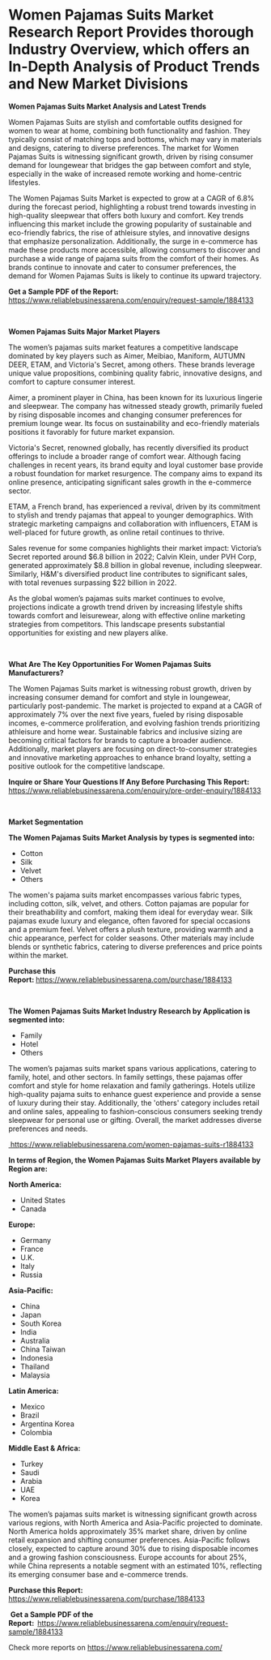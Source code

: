 <p><h1>Women Pajamas Suits Market Research Report Provides thorough Industry Overview, which offers an In-Depth Analysis of Product Trends and New Market Divisions</h1></p><p><strong>Women Pajamas Suits Market Analysis and Latest Trends</strong></p>
<p><p>Women Pajamas Suits are stylish and comfortable outfits designed for women to wear at home, combining both functionality and fashion. They typically consist of matching tops and bottoms, which may vary in materials and designs, catering to diverse preferences. The market for Women Pajamas Suits is witnessing significant growth, driven by rising consumer demand for loungewear that bridges the gap between comfort and style, especially in the wake of increased remote working and home-centric lifestyles. </p><p>The Women Pajamas Suits Market is expected to grow at a CAGR of 6.8% during the forecast period, highlighting a robust trend towards investing in high-quality sleepwear that offers both luxury and comfort. Key trends influencing this market include the growing popularity of sustainable and eco-friendly fabrics, the rise of athleisure styles, and innovative designs that emphasize personalization. Additionally, the surge in e-commerce has made these products more accessible, allowing consumers to discover and purchase a wide range of pajama suits from the comfort of their homes. As brands continue to innovate and cater to consumer preferences, the demand for Women Pajamas Suits is likely to continue its upward trajectory.</p></p>
<p><strong>Get a Sample PDF of the Report:&nbsp;</strong> <a href="https://www.reliablebusinessarena.com/enquiry/request-sample/1884133?utm_campaign=3534&utm_medium=2&utm_source=Github&utm_content=ia&utm_term=06042025&utm_id=women-pajamas-suits">https://www.reliablebusinessarena.com/enquiry/request-sample/1884133</a></p>
<p>&nbsp;</p>
<p><strong>Women Pajamas Suits Major Market Players</strong></p>
<p><p>The women’s pajamas suits market features a competitive landscape dominated by key players such as Aimer, Meibiao, Maniform, AUTUMN DEER, ETAM, and Victoria's Secret, among others. These brands leverage unique value propositions, combining quality fabric, innovative designs, and comfort to capture consumer interest.</p><p>Aimer, a prominent player in China, has been known for its luxurious lingerie and sleepwear. The company has witnessed steady growth, primarily fueled by rising disposable incomes and changing consumer preferences for premium lounge wear. Its focus on sustainability and eco-friendly materials positions it favorably for future market expansion.</p><p>Victoria's Secret, renowned globally, has recently diversified its product offerings to include a broader range of comfort wear. Although facing challenges in recent years, its brand equity and loyal customer base provide a robust foundation for market resurgence. The company aims to expand its online presence, anticipating significant sales growth in the e-commerce sector.</p><p>ETAM, a French brand, has experienced a revival, driven by its commitment to stylish and trendy pajamas that appeal to younger demographics. With strategic marketing campaigns and collaboration with influencers, ETAM is well-placed for future growth, as online retail continues to thrive.</p><p>Sales revenue for some companies highlights their market impact: Victoria’s Secret reported around $6.8 billion in 2022; Calvin Klein, under PVH Corp, generated approximately $8.8 billion in global revenue, including sleepwear. Similarly, H&M's diversified product line contributes to significant sales, with total revenues surpassing $22 billion in 2022.</p><p>As the global women’s pajamas suits market continues to evolve, projections indicate a growth trend driven by increasing lifestyle shifts towards comfort and leisurewear, along with effective online marketing strategies from competitors. This landscape presents substantial opportunities for existing and new players alike.</p></p>
<p>&nbsp;</p>
<p><strong>What Are The Key Opportunities For Women Pajamas Suits Manufacturers?</strong></p>
<p><p>The Women Pajamas Suits market is witnessing robust growth, driven by increasing consumer demand for comfort and style in loungewear, particularly post-pandemic. The market is projected to expand at a CAGR of approximately 7% over the next five years, fueled by rising disposable incomes, e-commerce proliferation, and evolving fashion trends prioritizing athleisure and home wear. Sustainable fabrics and inclusive sizing are becoming critical factors for brands to capture a broader audience. Additionally, market players are focusing on direct-to-consumer strategies and innovative marketing approaches to enhance brand loyalty, setting a positive outlook for the competitive landscape.</p></p>
<p><strong>Inquire or Share Your Questions If Any Before Purchasing This Report:</strong> <a href="https://www.reliablebusinessarena.com/enquiry/pre-order-enquiry/1884133?utm_campaign=3534&utm_medium=2&utm_source=Github&utm_content=ia&utm_term=06042025&utm_id=women-pajamas-suits">https://www.reliablebusinessarena.com/enquiry/pre-order-enquiry/1884133</a></p>
<p>&nbsp;</p>
<p><strong>Market Segmentation</strong></p>
<p><strong>The Women Pajamas Suits Market Analysis by types is segmented into:</strong></p>
<p><ul><li>Cotton</li><li>Silk</li><li>Velvet</li><li>Others</li></ul></p>
<p><p>The women's pajama suits market encompasses various fabric types, including cotton, silk, velvet, and others. Cotton pajamas are popular for their breathability and comfort, making them ideal for everyday wear. Silk pajamas exude luxury and elegance, often favored for special occasions and a premium feel. Velvet offers a plush texture, providing warmth and a chic appearance, perfect for colder seasons. Other materials may include blends or synthetic fabrics, catering to diverse preferences and price points within the market.</p></p>
<p><strong>Purchase this Report:&nbsp;</strong><a href="https://www.reliablebusinessarena.com/purchase/1884133?utm_campaign=3534&utm_medium=2&utm_source=Github&utm_content=ia&utm_term=06042025&utm_id=women-pajamas-suits">https://www.reliablebusinessarena.com/purchase/1884133</a></p>
<p>&nbsp;</p>
<p><strong>The Women Pajamas Suits Market Industry Research by Application is segmented into:</strong></p>
<p><ul><li>Family</li><li>Hotel</li><li>Others</li></ul></p>
<p><p>The women’s pajamas suits market spans various applications, catering to family, hotel, and other sectors. In family settings, these pajamas offer comfort and style for home relaxation and family gatherings. Hotels utilize high-quality pajama suits to enhance guest experience and provide a sense of luxury during their stay. Additionally, the 'others' category includes retail and online sales, appealing to fashion-conscious consumers seeking trendy sleepwear for personal use or gifting. Overall, the market addresses diverse preferences and needs.</p></p>
<p><a href="https://www.reliablebusinessarena.com/women-pajamas-suits-r1884133?utm_campaign=3534&utm_medium=2&utm_source=Github&utm_content=ia&utm_term=06042025&utm_id=women-pajamas-suits">&nbsp;https://www.reliablebusinessarena.com/women-pajamas-suits-r1884133</a></p>
<p><strong>In terms of Region, the Women Pajamas Suits Market Players available by Region are:</strong></p>
<p>
    <p> <strong> North America: </strong>
        <ul>
            <li>United States</li>
            <li>Canada</li>
        </ul>
        </p> 
    <p> <strong> Europe: </strong>
        <ul>
            <li>Germany</li>
            <li>France</li>
            <li>U.K.</li>
            <li>Italy</li>
            <li>Russia</li>
        </ul>
        </p> 
    <p> <strong> Asia-Pacific: </strong>
        <ul>
            <li>China</li>
            <li>Japan</li>
            <li>South Korea</li>
            <li>India</li>
            <li>Australia</li>
            <li>China Taiwan</li>
            <li>Indonesia</li>
            <li>Thailand</li>
            <li>Malaysia</li>
        </ul>
        </p> 
    <p> <strong> Latin America: </strong>
        <ul>
            <li>Mexico</li>
            <li>Brazil</li>
            <li>Argentina Korea</li>
            <li>Colombia</li>
        </ul>
        </p> 
    <p> <strong> Middle East & Africa: </strong>
        <ul>
            <li>Turkey</li>
            <li>Saudi</li>
            <li>Arabia</li>
            <li>UAE</li>
            <li>Korea</li>
        </ul>
    </p>
    </p>
<p><p>The women’s pajamas suits market is witnessing significant growth across various regions, with North America and Asia-Pacific projected to dominate. North America holds approximately 35% market share, driven by online retail expansion and shifting consumer preferences. Asia-Pacific follows closely, expected to capture around 30% due to rising disposable incomes and a growing fashion consciousness. Europe accounts for about 25%, while China represents a notable segment with an estimated 10%, reflecting its emerging consumer base and e-commerce trends.</p></p>
<p><strong>Purchase this Report: </strong><a href="https://www.reliablebusinessarena.com/purchase/1884133?utm_campaign=3534&utm_medium=2&utm_source=Github&utm_content=ia&utm_term=06042025&utm_id=women-pajamas-suits">https://www.reliablebusinessarena.com/purchase/1884133</a></p>
<p>&nbsp;<strong>Get a Sample PDF of the Report:&nbsp;&nbsp;</strong><a href="https://www.reliablebusinessarena.com/enquiry/request-sample/1884133?utm_campaign=3534&utm_medium=2&utm_source=Github&utm_content=ia&utm_term=06042025&utm_id=women-pajamas-suits">https://www.reliablebusinessarena.com/enquiry/request-sample/1884133</a></p>
<p><strong></strong></p>
<p>Check more reports on <a href="https://www.reliablebusinessarena.com/?utm_campaign=3534&utm_medium=2&utm_source=Github&utm_content=ia&utm_term=06042025&utm_id=women-pajamas-suits">https://www.reliablebusinessarena.com/</a></p>